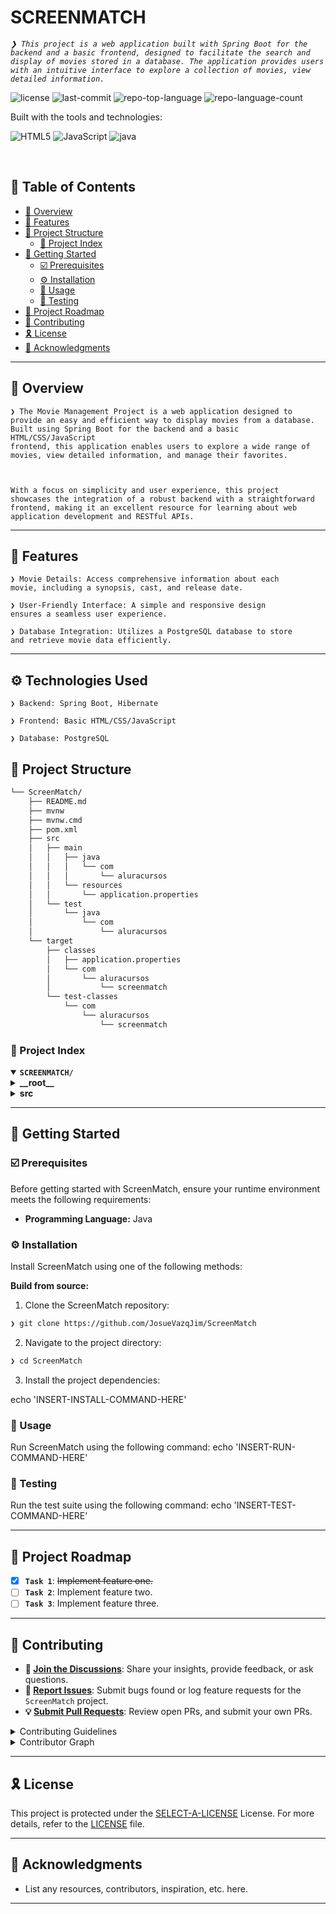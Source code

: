 <div align="left" style="position: relative;">
<h1>SCREENMATCH</h1>
<p align="left">
	<em><code>❯ This project is a web application built with Spring Boot for the backend and a basic frontend, designed to facilitate the search and display of movies stored in a database. The application provides users with an intuitive interface to explore a collection of movies, view detailed information.</code></em>
</p>
<p align="left">
	<img src="https://img.shields.io/github/license/JosueVazqJim/ScreenMatchWithSimpleFront?style=flat&logo=opensourceinitiative&logoColor=white&color=0080ff" alt="license">
	<img src="https://img.shields.io/github/last-commit/JosueVazqJim/ScreenMatchWithSimpleFront?style=flat&logo=git&logoColor=white&color=0080ff" alt="last-commit">
	<img src="https://img.shields.io/github/languages/top/JosueVazqJim/ScreenMatchWithSimpleFront?style=flat&color=0080ff" alt="repo-top-language">
	<img src="https://img.shields.io/github/languages/count/JosueVazqJim/ScreenMatchWithSimpleFront?style=flat&color=0080ff" alt="repo-language-count">
</p>
<p align="left">Built with the tools and technologies:</p>
<p align="left">
	<img src="https://img.shields.io/badge/HTML5-E34F26.svg?style=flat&logo=HTML5&logoColor=white" alt="HTML5">
	<img src="https://img.shields.io/badge/JavaScript-F7DF1E.svg?style=flat&logo=JavaScript&logoColor=black" alt="JavaScript">
	<img src="https://img.shields.io/badge/java-%23ED8B00.svg?style=flat&logo=openjdk&logoColor=white" alt="java">
</p>
<p align="left"><!-- default option, no dependency badges. -->
</p>
<p align="left">
	<!-- default option, no dependency badges. -->
</p>
</div>
<br clear="right">

## 🔗 Table of Contents

- [📍 Overview](#-overview)
- [👾 Features](#-features)
- [📁 Project Structure](#-project-structure)
    - [📂 Project Index](#-project-index)
- [🚀 Getting Started](#-getting-started)
    - [☑️ Prerequisites](#-prerequisites)
    - [⚙️ Installation](#-installation)
    - [🤖 Usage](#🤖-usage)
    - [🧪 Testing](#🧪-testing)
- [📌 Project Roadmap](#-project-roadmap)
- [🔰 Contributing](#-contributing)
- [🎗 License](#-license)
- [🙌 Acknowledgments](#-acknowledgments)

---

## 📍 Overview

<code>❯ The Movie Management Project is a web application designed to provide an easy and efficient way to display movies from a database. Built using Spring Boot for the backend and a basic HTML/CSS/JavaScript frontend, this application enables users to explore a wide range of movies, view detailed information, and manage their favorites.

With a focus on simplicity and user experience, this project showcases the integration of a robust backend with a straightforward frontend, making it an excellent resource for learning about web application development and RESTful APIs.</code>

---

## 👾 Features

<code>❯ Movie Details: Access comprehensive information about each movie, including a synopsis, cast, and release date.</code>

<code>❯ User-Friendly Interface: A simple and responsive design ensures a seamless user experience.</code>

<code>❯ Database Integration: Utilizes a PostgreSQL database to store and retrieve movie data efficiently.</code>

---

## ⚙️ Technologies Used

<code>❯ Backend: Spring Boot, Hibernate</code>

<code>❯ Frontend: Basic HTML/CSS/JavaScript</code>

<code>❯ Database: PostgreSQL</code>

## 📁 Project Structure

```sh
└── ScreenMatch/
    ├── README.md
    ├── mvnw
    ├── mvnw.cmd
    ├── pom.xml
    ├── src
    │   ├── main
    │   │   ├── java
    │   │   │   └── com
    │   │   │       └── aluracursos
    │   │   └── resources
    │   │       └── application.properties
    │   └── test
    │       └── java
    │           └── com
    │               └── aluracursos
    └── target
        ├── classes
        │   ├── application.properties
        │   └── com
        │       └── aluracursos
        │           └── screenmatch
        └── test-classes
            └── com
                └── aluracursos
                    └── screenmatch
```


### 📂 Project Index
<details open>
	<summary><b><code>SCREENMATCH/</code></b></summary>
	<details> <!-- __root__ Submodule -->
		<summary><b>__root__</b></summary>
		<blockquote>
			<table>
			<tr>
				<td><b><a href='https://github.com/JosueVazqJim/ScreenMatch/blob/master/mvnw'>mvnw</a></b></td>
				<td><code>❯ REPLACE-ME</code></td>
			</tr>
			<tr>
				<td><b><a href='https://github.com/JosueVazqJim/ScreenMatch/blob/master/mvnw.cmd'>mvnw.cmd</a></b></td>
				<td><code>❯ REPLACE-ME</code></td>
			</tr>
			</table>
		</blockquote>
	</details>
	<details> <!-- src Submodule -->
		<summary><b>src</b></summary>
		<blockquote>
			<details>
				<summary><b>main</b></summary>
				<blockquote>
					<details>
						<summary><b>java</b></summary>
						<blockquote>
							<details>
								<summary><b>com</b></summary>
								<blockquote>
									<details>
										<summary><b>aluracursos</b></summary>
										<blockquote>
											<details>
												<summary><b>screenmatch</b></summary>
												<blockquote>
													<table>
													<tr>
														<td><b><a href='https://github.com/JosueVazqJim/ScreenMatch/blob/master/src/main/java/com/aluracursos/screenmatch/ScreenmatchApplication.java'>ScreenmatchApplication.java</a></b></td>
														<td><code>❯ REPLACE-ME</code></td>
													</tr>
													</table>
													<details>
														<summary><b>model</b></summary>
														<blockquote>
															<table>
															<tr>
																<td><b><a href='https://github.com/JosueVazqJim/ScreenMatch/blob/master/src/main/java/com/aluracursos/screenmatch/model/DatosTemporadas.java'>DatosTemporadas.java</a></b></td>
																<td><code>❯ REPLACE-ME</code></td>
															</tr>
															<tr>
																<td><b><a href='https://github.com/JosueVazqJim/ScreenMatch/blob/master/src/main/java/com/aluracursos/screenmatch/model/Categoria.java'>Categoria.java</a></b></td>
																<td><code>❯ REPLACE-ME</code></td>
															</tr>
															<tr>
																<td><b><a href='https://github.com/JosueVazqJim/ScreenMatch/blob/master/src/main/java/com/aluracursos/screenmatch/model/Episodio.java'>Episodio.java</a></b></td>
																<td><code>❯ REPLACE-ME</code></td>
															</tr>
															<tr>
																<td><b><a href='https://github.com/JosueVazqJim/ScreenMatch/blob/master/src/main/java/com/aluracursos/screenmatch/model/DatosSerie.java'>DatosSerie.java</a></b></td>
																<td><code>❯ REPLACE-ME</code></td>
															</tr>
															<tr>
																<td><b><a href='https://github.com/JosueVazqJim/ScreenMatch/blob/master/src/main/java/com/aluracursos/screenmatch/model/DatosEpisodio.java'>DatosEpisodio.java</a></b></td>
																<td><code>❯ REPLACE-ME</code></td>
															</tr>
															<tr>
																<td><b><a href='https://github.com/JosueVazqJim/ScreenMatch/blob/master/src/main/java/com/aluracursos/screenmatch/model/Serie.java'>Serie.java</a></b></td>
																<td><code>❯ REPLACE-ME</code></td>
															</tr>
															</table>
														</blockquote>
													</details>
													<details>
														<summary><b>principal</b></summary>
														<blockquote>
															<table>
															<tr>
																<td><b><a href='https://github.com/JosueVazqJim/ScreenMatch/blob/master/src/main/java/com/aluracursos/screenmatch/principal/Principal.java'>Principal.java</a></b></td>
																<td><code>❯ REPLACE-ME</code></td>
															</tr>
															</table>
														</blockquote>
													</details>
													<details>
														<summary><b>config</b></summary>
														<blockquote>
															<table>
															<tr>
																<td><b><a href='https://github.com/JosueVazqJim/ScreenMatch/blob/master/src/main/java/com/aluracursos/screenmatch/config/CorsConfiguration.java'>CorsConfiguration.java</a></b></td>
																<td><code>❯ REPLACE-ME</code></td>
															</tr>
															</table>
														</blockquote>
													</details>
													<details>
														<summary><b>controller</b></summary>
														<blockquote>
															<table>
															<tr>
																<td><b><a href='https://github.com/JosueVazqJim/ScreenMatch/blob/master/src/main/java/com/aluracursos/screenmatch/controller/SerieController.java'>SerieController.java</a></b></td>
																<td><code>❯ REPLACE-ME</code></td>
															</tr>
															</table>
															<details>
																<summary><b>dto</b></summary>
																<blockquote>
																	<table>
																	<tr>
																		<td><b><a href='https://github.com/JosueVazqJim/ScreenMatch/blob/master/src/main/java/com/aluracursos/screenmatch/controller/dto/EpisodioDTO.java'>EpisodioDTO.java</a></b></td>
																		<td><code>❯ REPLACE-ME</code></td>
																	</tr>
																	<tr>
																		<td><b><a href='https://github.com/JosueVazqJim/ScreenMatch/blob/master/src/main/java/com/aluracursos/screenmatch/controller/dto/SerieDTO.java'>SerieDTO.java</a></b></td>
																		<td><code>❯ REPLACE-ME</code></td>
																	</tr>
																	</table>
																</blockquote>
															</details>
														</blockquote>
													</details>
													<details>
														<summary><b>repository</b></summary>
														<blockquote>
															<table>
															<tr>
																<td><b><a href='https://github.com/JosueVazqJim/ScreenMatch/blob/master/src/main/java/com/aluracursos/screenmatch/repository/SerieRepository.java'>SerieRepository.java</a></b></td>
																<td><code>❯ REPLACE-ME</code></td>
															</tr>
															</table>
														</blockquote>
													</details>
													<details>
														<summary><b>service</b></summary>
														<blockquote>
															<table>
															<tr>
																<td><b><a href='https://github.com/JosueVazqJim/ScreenMatch/blob/master/src/main/java/com/aluracursos/screenmatch/service/IConvierteDatos.java'>IConvierteDatos.java</a></b></td>
																<td><code>❯ REPLACE-ME</code></td>
															</tr>
															<tr>
																<td><b><a href='https://github.com/JosueVazqJim/ScreenMatch/blob/master/src/main/java/com/aluracursos/screenmatch/service/ConvierteDatos.java'>ConvierteDatos.java</a></b></td>
																<td><code>❯ REPLACE-ME</code></td>
															</tr>
															<tr>
																<td><b><a href='https://github.com/JosueVazqJim/ScreenMatch/blob/master/src/main/java/com/aluracursos/screenmatch/service/SerieService.java'>SerieService.java</a></b></td>
																<td><code>❯ REPLACE-ME</code></td>
															</tr>
															<tr>
																<td><b><a href='https://github.com/JosueVazqJim/ScreenMatch/blob/master/src/main/java/com/aluracursos/screenmatch/service/ConsumoAPI.java'>ConsumoAPI.java</a></b></td>
																<td><code>❯ REPLACE-ME</code></td>
															</tr>
															</table>
														</blockquote>
													</details>
												</blockquote>
											</details>
										</blockquote>
									</details>
								</blockquote>
							</details>
						</blockquote>
					</details>
				</blockquote>
			</details>
			<details>
				<summary><b>test</b></summary>
				<blockquote>
					<details>
						<summary><b>java</b></summary>
						<blockquote>
							<details>
								<summary><b>com</b></summary>
								<blockquote>
									<details>
										<summary><b>aluracursos</b></summary>
										<blockquote>
											<details>
												<summary><b>screenmatch</b></summary>
												<blockquote>
													<table>
													<tr>
														<td><b><a href='https://github.com/JosueVazqJim/ScreenMatch/blob/master/src/test/java/com/aluracursos/screenmatch/ScreenmatchApplicationTests.java'>ScreenmatchApplicationTests.java</a></b></td>
														<td><code>❯ REPLACE-ME</code></td>
													</tr>
													</table>
												</blockquote>
											</details>
										</blockquote>
									</details>
								</blockquote>
							</details>
						</blockquote>
					</details>
				</blockquote>
			</details>
		</blockquote>
	</details>
</details>

---
## 🚀 Getting Started

### ☑️ Prerequisites

Before getting started with ScreenMatch, ensure your runtime environment meets the following requirements:

- **Programming Language:** Java


### ⚙️ Installation

Install ScreenMatch using one of the following methods:

**Build from source:**

1. Clone the ScreenMatch repository:
```sh
❯ git clone https://github.com/JosueVazqJim/ScreenMatch
```

2. Navigate to the project directory:
```sh
❯ cd ScreenMatch
```

3. Install the project dependencies:

echo 'INSERT-INSTALL-COMMAND-HERE'



### 🤖 Usage
Run ScreenMatch using the following command:
echo 'INSERT-RUN-COMMAND-HERE'

### 🧪 Testing
Run the test suite using the following command:
echo 'INSERT-TEST-COMMAND-HERE'

---
## 📌 Project Roadmap

- [X] **`Task 1`**: <strike>Implement feature one.</strike>
- [ ] **`Task 2`**: Implement feature two.
- [ ] **`Task 3`**: Implement feature three.

---

## 🔰 Contributing

- **💬 [Join the Discussions](https://github.com/JosueVazqJim/ScreenMatch/discussions)**: Share your insights, provide feedback, or ask questions.
- **🐛 [Report Issues](https://github.com/JosueVazqJim/ScreenMatch/issues)**: Submit bugs found or log feature requests for the `ScreenMatch` project.
- **💡 [Submit Pull Requests](https://github.com/JosueVazqJim/ScreenMatch/blob/main/CONTRIBUTING.md)**: Review open PRs, and submit your own PRs.

<details closed>
<summary>Contributing Guidelines</summary>

1. **Fork the Repository**: Start by forking the project repository to your github account.
2. **Clone Locally**: Clone the forked repository to your local machine using a git client.
   ```sh
   git clone https://github.com/JosueVazqJim/ScreenMatch
   ```
3. **Create a New Branch**: Always work on a new branch, giving it a descriptive name.
   ```sh
   git checkout -b new-feature-x
   ```
4. **Make Your Changes**: Develop and test your changes locally.
5. **Commit Your Changes**: Commit with a clear message describing your updates.
   ```sh
   git commit -m 'Implemented new feature x.'
   ```
6. **Push to github**: Push the changes to your forked repository.
   ```sh
   git push origin new-feature-x
   ```
7. **Submit a Pull Request**: Create a PR against the original project repository. Clearly describe the changes and their motivations.
8. **Review**: Once your PR is reviewed and approved, it will be merged into the main branch. Congratulations on your contribution!
</details>

<details closed>
<summary>Contributor Graph</summary>
<br>
<p align="left">
   <a href="https://github.com{/JosueVazqJim/ScreenMatch/}graphs/contributors">
      <img src="https://contrib.rocks/image?repo=JosueVazqJim/ScreenMatch">
   </a>
</p>
</details>

---

## 🎗 License

This project is protected under the [SELECT-A-LICENSE](https://choosealicense.com/licenses) License. For more details, refer to the [LICENSE](https://choosealicense.com/licenses/) file.

---

## 🙌 Acknowledgments

- List any resources, contributors, inspiration, etc. here.

---